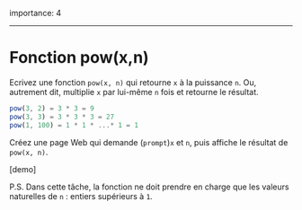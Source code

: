 importance: 4

---

# Fonction pow(x,n)

Ecrivez une fonction `pow(x, n)` qui retourne `x` à la puissance `n`.
Ou, autrement dit, multiplie `x` par lui-même `n` fois et retourne le résultat.

```js
pow(3, 2) = 3 * 3 = 9
pow(3, 3) = 3 * 3 * 3 = 27
pow(1, 100) = 1 * 1 * ...* 1 = 1
```

Créez une page Web qui demande (`prompt`)`x` et `n`, puis affiche le résultat de `pow(x, n)`.

[demo]

P.S.
Dans cette tâche, la fonction ne doit prendre en charge que les valeurs naturelles de `n` : entiers supérieurs à `1`.